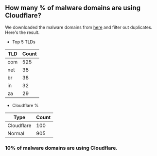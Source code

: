 ## How many % of malware domains are using Cloudflare?


We downloaded the malware domains from [here](https://urlhaus.abuse.ch) and filter out duplicates.
Here's the result.


[//]: # (start replacement)


- Top 5 TLDs

| TLD | Count |
| --- | --- |
| com | 525 |
| net | 38 |
| br | 38 |
| in | 32 |
| za | 29 |


- Cloudflare %

| Type | Count |
| --- | --- |
| Cloudflare | 100 |
| Normal | 905 |


### 10% of malware domains are using Cloudflare.